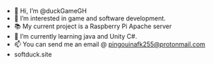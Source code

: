 - 👋 Hi, I’m @duckGameGH
- 👀 I’m interested in game and software development.
- 📚 My current project is a Raspberry Pi Apache server 
- 🌱 I’m currently learning java and Unity C#.
- 📫 You can send me an email @ pingouinafk255@protonmail.com
- softduck.site

